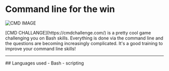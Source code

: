 # Command line for the win
![CMD IMAGE](https://s3.amazonaws.com/intranet-projects-files/holbertonschool-sysadmin_devops/324/06AChAO.png)
<p>
[CMD CHALLANGE](https://cmdchallenge.com/) is a pretty cool game challenging you on Bash skills. Everything is done via the command line and the questions are becoming increasingly complicated. It's a good training to improve your command line skills!
</p>
<hr>
## Languages used
- Bash
- scripting


